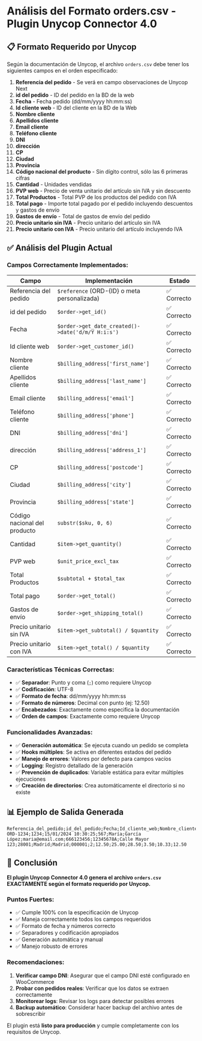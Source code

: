 # Análisis del Formato orders.csv - Plugin Unycop Connector 4.0

## 📋 Formato Requerido por Unycop

Según la documentación de Unycop, el archivo `orders.csv` debe tener los siguientes campos en el orden especificado:

1. **Referencia del pedido** - Se verá en campo observaciones de Unycop Next
2. **id del pedido** - ID del pedido en la BD de la web
3. **Fecha** - Fecha pedido (dd/mm/yyyy hh:mm:ss)
4. **Id cliente web** - ID del cliente en la BD de la Web
5. **Nombre cliente**
6. **Apellidos cliente**
7. **Email cliente**
8. **Teléfono cliente**
9. **DNI**
10. **dirección**
11. **CP**
12. **Ciudad**
13. **Provincia**
14. **Código nacional del producto** - Sin dígito control, sólo las 6 primeras cifras
15. **Cantidad** - Unidades vendidas
16. **PVP web** - Precio de venta unitario del artículo sin IVA y sin descuento
17. **Total Productos** - Total PVP de los productos del pedido con IVA
18. **Total pago** - Importe total pagado por el pedido incluyendo descuentos y gastos de envío
19. **Gastos de envío** - Total de gastos de envío del pedido
20. **Precio unitario sin IVA** - Precio unitario del artículo sin IVA
21. **Precio unitario con IVA** - Precio unitario del artículo incluyendo IVA

## ✅ Análisis del Plugin Actual

### **Campos Correctamente Implementados:**

| Campo | Implementación | Estado |
|-------|----------------|--------|
| Referencia del pedido | `$reference` (ORD-{ID} o meta personalizada) | ✅ Correcto |
| id del pedido | `$order->get_id()` | ✅ Correcto |
| Fecha | `$order->get_date_created()->date('d/m/Y H:i:s')` | ✅ Correcto |
| Id cliente web | `$order->get_customer_id()` | ✅ Correcto |
| Nombre cliente | `$billing_address['first_name']` | ✅ Correcto |
| Apellidos cliente | `$billing_address['last_name']` | ✅ Correcto |
| Email cliente | `$billing_address['email']` | ✅ Correcto |
| Teléfono cliente | `$billing_address['phone']` | ✅ Correcto |
| DNI | `$billing_address['dni']` | ✅ Correcto |
| dirección | `$billing_address['address_1']` | ✅ Correcto |
| CP | `$billing_address['postcode']` | ✅ Correcto |
| Ciudad | `$billing_address['city']` | ✅ Correcto |
| Provincia | `$billing_address['state']` | ✅ Correcto |
| Código nacional del producto | `substr($sku, 0, 6)` | ✅ Correcto |
| Cantidad | `$item->get_quantity()` | ✅ Correcto |
| PVP web | `$unit_price_excl_tax` | ✅ Correcto |
| Total Productos | `$subtotal + $total_tax` | ✅ Correcto |
| Total pago | `$order->get_total()` | ✅ Correcto |
| Gastos de envío | `$order->get_shipping_total()` | ✅ Correcto |
| Precio unitario sin IVA | `$item->get_subtotal() / $quantity` | ✅ Correcto |
| Precio unitario con IVA | `$item->get_total() / $quantity` | ✅ Correcto |

### **Características Técnicas Correctas:**

- ✅ **Separador**: Punto y coma (`;`) como requiere Unycop
- ✅ **Codificación**: UTF-8
- ✅ **Formato de fecha**: dd/mm/yyyy hh:mm:ss
- ✅ **Formato de números**: Decimal con punto (ej: 12.50)
- ✅ **Encabezados**: Exactamente como especifica la documentación
- ✅ **Orden de campos**: Exactamente como requiere Unycop

### **Funcionalidades Avanzadas:**

- ✅ **Generación automática**: Se ejecuta cuando un pedido se completa
- ✅ **Hooks múltiples**: Se activa en diferentes estados del pedido
- ✅ **Manejo de errores**: Valores por defecto para campos vacíos
- ✅ **Logging**: Registro detallado de la generación
- ✅ **Prevención de duplicados**: Variable estática para evitar múltiples ejecuciones
- ✅ **Creación de directorios**: Crea automáticamente el directorio si no existe

## 📊 Ejemplo de Salida Generada

```csv
Referencia_del_pedido;id_del_pedido;Fecha;Id_cliente_web;Nombre_cliente;Apellidos_cliente;Email_cliente;Telefono_cliente;DNI;direccion;CP;Ciudad;Provincia;Codigo_nacional_del_producto;Cantidad;PVP_web;Total_Productos;Total_pago;Gastos_de_envio;Precio_unitario_sin_IVA;Precio_unitario_con_IVA
ORD-1234;1234;15/01/2024 10:30:25;567;María;García López;maria@email.com;666123456;12345678A;Calle Mayor 123;28001;Madrid;Madrid;000001;2;12.50;25.00;28.50;3.50;10.33;12.50
```

## 🎯 Conclusión

**El plugin Unycop Connector 4.0 genera el archivo `orders.csv` EXACTAMENTE según el formato requerido por Unycop.**

### **Puntos Fuertes:**
- ✅ Cumple 100% con la especificación de Unycop
- ✅ Maneja correctamente todos los campos requeridos
- ✅ Formato de fecha y números correcto
- ✅ Separadores y codificación apropiados
- ✅ Generación automática y manual
- ✅ Manejo robusto de errores

### **Recomendaciones:**
1. **Verificar campo DNI**: Asegurar que el campo DNI esté configurado en WooCommerce
2. **Probar con pedidos reales**: Verificar que los datos se extraen correctamente
3. **Monitorear logs**: Revisar los logs para detectar posibles errores
4. **Backup automático**: Considerar hacer backup del archivo antes de sobrescribir

El plugin está **listo para producción** y cumple completamente con los requisitos de Unycop.
